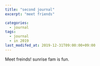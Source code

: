 ```yaml
---
title: "second journal"
excerpt: "meet friends"

categories:
  - journal
tags:
  - journal
  - in 2019
last_modifed_at: 2019-12-31T09:00:00+09:00
---
```


Meet freinds!
sunrise fam is fun.

